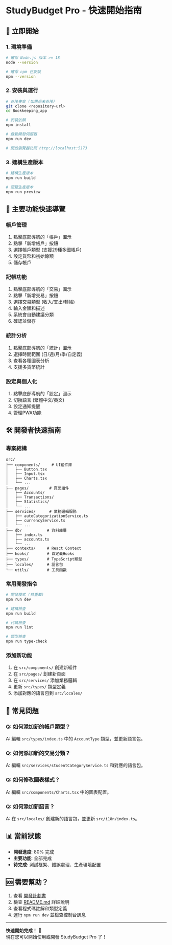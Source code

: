 # StudyBudget Pro - 快速開始指南

## 🚀 立即開始

### 1. 環境準備
```bash
# 確保 Node.js 版本 >= 18
node --version

# 確保 npm 已安裝
npm --version
```

### 2. 安裝與運行
```bash
# 克隆專案 (如果尚未克隆)
git clone <repository-url>
cd Bookkeeping_app

# 安裝依賴
npm install

# 啟動開發伺服器
npm run dev

# 開啟瀏覽器訪問 http://localhost:5173
```

### 3. 建構生產版本
```bash
# 建構生產版本
npm run build

# 預覽生產版本
npm run preview
```

## 📱 主要功能快速導覽

### 帳戶管理
1. 點擊底部導航的「帳戶」圖示
2. 點擊「新增帳戶」按鈕
3. 選擇帳戶類型 (支援29種多國帳戶)
4. 設定貨幣和初始餘額
5. 儲存帳戶

### 記帳功能
1. 點擊底部導航的「交易」圖示
2. 點擊「新增交易」按鈕
3. 選擇交易類型 (收入/支出/轉帳)
4. 輸入金額和描述
5. 系統會自動建議分類
6. 確認並儲存

### 統計分析
1. 點擊底部導航的「統計」圖示
2. 選擇時間範圍 (日/週/月/季/自定義)
3. 查看各種圖表分析
4. 支援多貨幣統計

### 設定與個人化
1. 點擊底部導航的「設定」圖示
2. 切換語言 (繁體中文/英文)
3. 設定通知提醒
4. 管理PWA功能

## 🛠️ 開發者快速指南

### 專案結構
```
src/
├── components/     # UI組件庫
│   ├── Button.tsx
│   ├── Input.tsx
│   ├── Charts.tsx
│   └── ...
├── pages/         # 頁面組件
│   ├── Accounts/
│   ├── Transactions/
│   ├── Statistics/
│   └── ...
├── services/      # 業務邏輯服務
│   ├── autoCategorizationService.ts
│   ├── currencyService.ts
│   └── ...
├── db/           # 資料庫層
│   ├── index.ts
│   ├── accounts.ts
│   └── ...
├── contexts/     # React Context
├── hooks/        # 自定義Hooks
├── types/        # TypeScript類型
├── locales/      # 語言包
└── utils/        # 工具函數
```

### 常用開發指令
```bash
# 開發模式 (熱重載)
npm run dev

# 建構檢查
npm run build

# 代碼檢查
npm run lint

# 類型檢查
npm run type-check
```

### 添加新功能
1. 在 `src/components/` 創建新組件
2. 在 `src/pages/` 創建新頁面
3. 在 `src/services/` 添加業務邏輯
4. 更新 `src/types/` 類型定義
5. 添加對應的語言包到 `src/locales/`

## 🔧 常見問題

### Q: 如何添加新的帳戶類型？
A: 編輯 `src/types/index.ts` 中的 `AccountType` 類型，並更新語言包。

### Q: 如何添加新的交易分類？
A: 編輯 `src/services/studentCategoryService.ts` 和對應的語言包。

### Q: 如何修改圖表樣式？
A: 編輯 `src/components/Charts.tsx` 中的圖表配置。

### Q: 如何添加新語言？
A: 在 `src/locales/` 創建新的語言包，並更新 `src/i18n/index.ts`。

## 📊 當前狀態

- **開發進度**: 80% 完成
- **主要功能**: 全部完成
- **待完成**: 測試框架、錯誤處理、生產環境配置

## 🆘 需要幫助？

1. 查看 [開發計劃書](StudyBudget_Pro_Development_Plan.md)
2. 檢查 [README.md](README.md) 詳細說明
3. 查看程式碼註解和類型定義
4. 運行 `npm run dev` 並檢查控制台訊息

---

**快速開始完成！** 🎉  
現在您可以開始使用或開發 StudyBudget Pro 了！
